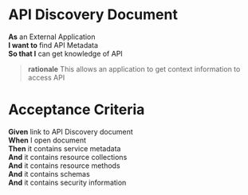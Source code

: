 API Discovery Document
======================

**As** an External Application<br/>
**I want to** find API Metadata<br/>
**So that I** can get knowledge of API<br/>
		
> **rationale** This allows an application to get context information to access API

Acceptance Criteria
===================

**Given** link to API Discovery document<br/>
**When** I open document<br/>
**Then** it contains service metadata<br/>
**And**	it contains resource collections<br/>
**And**	it contains resource methods<br/>
**And**	it contains schemas<br/>
**And**	it contains security information<br/>